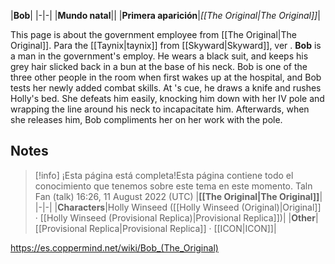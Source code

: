 |**Bob**|
|-|-|
|**Mundo natal**||
|**Primera aparición**|*[[The Original\|The Original]]*|

This page is about the government employee from [[The Original\|The Original]]. Para the [[Taynix\|taynix]] from [[Skyward\|Skyward]], ver .
**Bob** is a man in the government's employ. He wears a black suit, and keeps his grey hair slicked back in a bun at the base of his neck.
Bob is one of the three other people in the room when  first wakes up at the hospital, and Bob tests her newly added combat skills. At 's cue, he draws a knife and rushes Holly's bed. She defeats him easily, knocking him down with her IV pole and wrapping the line around his neck to incapacitate him. Afterwards, when she releases him, Bob compliments her on her work with the pole.

## Notes

> [!info] ¡Esta página está completa!Esta página contiene todo el conocimiento que tenemos sobre este tema en este momento.
Taln Fan (talk) 16:26, 11 August 2022 (UTC)
|**[[The Original\|The Original]]**|
|-|-|
|**Characters**|Holly Winseed ([[Holly Winseed (Original)\|Original]] · [[Holly Winseed (Provisional Replica)\|Provisional Replica]])|
|**Other**|[[Provisional Replica\|Provisional Replica]] · [[ICON\|ICON]]|



https://es.coppermind.net/wiki/Bob_(The_Original)